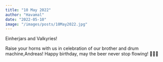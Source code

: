 ```yaml
---
title: "10 May 2022"
author: "Havamal"
date: "2022-05-10"
image: "/images/posts/10May2022.jpg"
---
```


Einherjars and Valkyries!

Raise your horns with us in celebration of our brother and drum machine,Andreas! Happy birthday, may the beer never stop flowing! 🤘🍻🤘